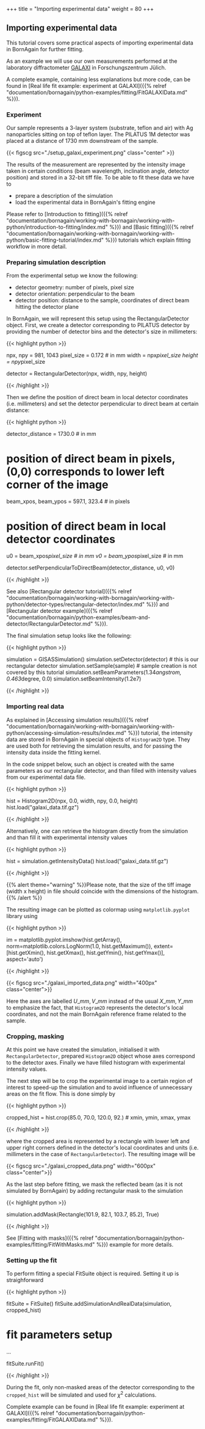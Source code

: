 +++
title = "Importing experimental data"
weight = 80
+++

## Importing experimental data

This tutorial covers some practical aspects of importing experimental data in BornAgain for further fitting.

As an example we will use our own measurements performed  at the laboratory diffractometer [GALAXI](http://www.fz-juelich.de/jcns/jcns-2//DE/Leistungen/GALAXI/_node.html) in Forschungszentrum Jülich.

A complete example, containing less explanations but more code, can be found in
[Real life fit example: experiment at GALAXI]({{% relref "documentation/bornagain/python-examples/fitting/FitGALAXIData.md" %}}).

### Experiment

Our sample represents a 3-layer system (substrate, teflon and air) 
with Ag nanoparticles sitting on top of teflon layer. 
The PILATUS 1M detector was placed at a distance of 1730 mm downstream of the sample.

{{< figscg src="./setup_galaxi_experiment.png" class="center" >}}

The results of the measurement are represented by the intensity image taken in certain conditions
(beam wavelength, inclination angle, detector position) and stored in a 32-bit tiff file. To be able to fit these data we have to

* prepare a description of the simulation
* load the experimental data in BornAgain's fitting engine

Please refer to [Introduction to fitting]({{% relref "documentation/bornagain/working-with-bornagain/working-with-python/introduction-to-fitting/index.md" %}})
and [Basic fitting]({{% relref "documentation/bornagain/working-with-bornagain/working-with-python/basic-fitting-tutorial/index.md" %}}) tutorials which explain fitting workflow in more detail.

### Preparing simulation description

From the experimental setup we know the following:

* detector geometry: number of pixels, pixel size
* detector orientation: perpendicular to the beam
* detector position: distance to the sample, coordinates of direct beam hitting the detector plane

In BornAgain, we will represent this setup using the RectangularDetector object.
First, we create a detector corresponding to PILATUS detector by providing the number of detector bins and the detector's size in millimeters:

{{< highlight python >}}

npx, npy = 981, 1043
pixel_size = 0.172  # in mm
width = npx*pixel_size
height = npy*pixel_size
 
detector = RectangularDetector(npx, width, npy, height)

{{< /highlight >}}

Then we define the position of direct beam in local detector coordinates (i.e. millimeters) and set the detector perpendicular to direct beam at certain distance:

{{< highlight python >}}

detector_distance = 1730.0  # in mm
 
# position of direct beam in pixels, (0,0) corresponds to lower left corner of the image
beam_xpos, beam_ypos = 597.1, 323.4  # in pixels
 
# position of direct beam in local detector coordinates
u0 = beam_xpos*pixel_size  # in mm
v0 = beam_ypos*pixel_size  # in mm
 
detector.setPerpendicularToDirectBeam(detector_distance, u0, v0)

{{< /highlight >}}

See also [Rectangular detector tutorial]({{% relref "documentation/bornagain/working-with-bornagain/working-with-python/detector-types/rectangular-detector/index.md" %}})
and [Rectangular detector example]({{% relref "documentation/bornagain/python-examples/beam-and-detector/RectangularDetector.md" %}}).

The final simulation setup looks like the following:

{{< highlight python >}}

simulation = GISASSimulation()
simulation.setDetector(detector)  # this is our rectangular detector
simulation.setSample(sample)  # sample creation is not covered by this tutorial
simulation.setBeamParameters(1.34*angstrom, 0.463*degree, 0.0)
simulation.setBeamIntensity(1.2e7)

{{< /highlight >}}

### Importing real data

As explained in [Accessing simulation results]({{% relref "documentation/bornagain/working-with-bornagain/working-with-python/accessing-simulation-results/index.md" %}}) tutorial,
the intensity data are stored in BornAgain in special objects of `Histogram2D` type.
They are used both for retrieving the simulation results, and for passing the intensity data inside the fitting kernel.

In the code snippet below, such an object is created with the same parameters as our rectangular detector,
and than filled with intensity values from our experimental data file.

{{< highlight python >}}

hist = Histogram2D(npx, 0.0, width, npy, 0.0, height)
hist.load("galaxi_data.tif.gz")

{{< /highlight >}}

Alternatively, one can retrieve the histogram directly from the simulation and than fill it with experimental intensity values

{{< highlight python >}}

hist = simulation.getIntensityData()
hist.load("galaxi_data.tif.gz")

{{< /highlight >}}

{{% alert theme="warning" %}}Please note, that the size of the tiff image (width x height) in file should coincide with the dimensions of the histogram.{{% /alert %}}

The resulting image can be plotted as colormap using `matplotlib.pyplot` library using

{{< highlight python >}}

im = matplotlib.pyplot.imshow(hist.getArray(),
        norm=matplotlib.colors.LogNorm(1.0, hist.getMaximum()),
        extent=[hist.getXmin(), hist.getXmax(), hist.getYmin(), hist.getYmax()],
        aspect='auto')

{{< /highlight >}}

{{< figscg src="./galaxi_imported_data.png" width="400px" class="center">}}

Here the axes are labelled $U\_{mm}, V\_{mm}$ instead of the usual $X\_{mm}, Y\_{mm}$ to emphasize the fact,
that `Histogram2D` represents the detector's local coordinates, and not the main BornAgain reference frame related to the sample.

### Cropping, masking

At this point we have created the simulation, initialised it with `RectangularDetector`,
prepared `Histogram2D` object whose axes correspond to the detector axes. Finally we have filled histogram with experimental intensity values.

The next step will be to crop the experimental image to a certain region of interest to speed-up the simulation
and to avoid influence of unnecessary areas on the fit flow. This is done simply by

{{< highlight python >}}

cropped_hist = hist.crop(85.0, 70.0, 120.0, 92.)  # xmin, ymin, xmax, ymax

{{< /highlight >}}

where the cropped area is represented by a rectangle with lower left and upper right corners defined in
the detector's local coordinates and units (i.e. millimeters in the case of `RectangularDetector`). The resulting image will be

{{< figscg src="./galaxi_cropped_data.png" width="600px" class="center">}}

As the last step before fitting, we mask the reflected beam (as it is not simulated by BornAgain) by adding rectangular mask to the simulation

{{< highlight python >}}

simulation.addMask(Rectangle(101.9, 82.1, 103.7, 85.2), True)

{{< /highlight >}}

See [Fitting with masks]({{% relref "documentation/bornagain/python-examples/fitting/FitWithMasks.md" %}}) example for more details.

### Setting up the fit

To perform fitting a special FitSuite object is required. Setting it up is straighforward

{{< highlight python >}}

fitSuite = FitSuite()
fitSuite.addSimulationAndRealData(simulation, cropped_hist)
 
# fit parameters setup
...
 
fitSuite.runFit()

{{< /highlight >}}

During the fit, only non-masked areas of the detector corresponding to the `cropped_hist` will be simulated and used for $\chi^2$ calculations.

Complete example can be found in [Real life fit example: experiment at GALAXI]({{% relref "documentation/bornagain/python-examples/fitting/FitGALAXIData.md" %}}).
